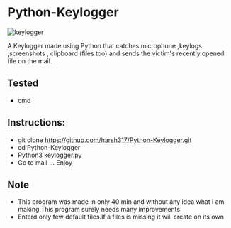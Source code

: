 # Python-Keylogger
![keylogger](https://user-images.githubusercontent.com/66161239/105951284-ca93a780-6095-11eb-9fdd-c19385bf46f2.png)


A Keylogger made using Python that catches microphone ,keylogs ,screenshots , clipboard (files too) and sends the victim's recently opened file on the mail.

## Tested 
- cmd

## Instructions:
- git clone https://github.com/harsh317/Python-Keylogger.git
- cd Python-Keylogger
- Python3 keylogger.py
- Go to mail ... Enjoy

## Note
- This program was made in only 40 min and without any idea what i am making.This program surely needs many improvements.
- Enterd only few default files.If a files is missing it will create on its own
